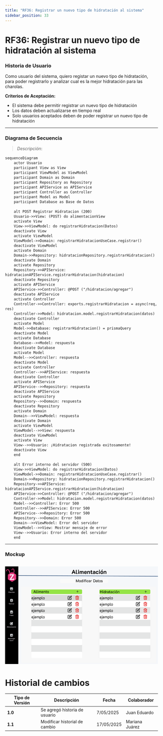 ```yaml
---
title: "RF36: Registrar un nuevo tipo de hidratación al sistema"
sidebar_position: 33
---
```


# RF36: Registrar un nuevo tipo de hidratación al sistema

### Historia de Usuario

Como usuario del sistema, quiero registar un nuevo tipo de hidratación, para poder registrarlo y analizar cual es la mejor hidratación para las charolas.

**Criterios de Aceptación:**

- El sistema debe permitir registrar un nuevo tipo de hidratación
- Los datos deben actualizarse en tiempo real
- Solo usuarios aceptados deben de poder registrar un nuevo tipo de hidratación

---

### Diagrama de Secuencia

> _Descripción_:

```mermaid
sequenceDiagram
    actor Usuario
    participant View as View
    participant ViewModel as ViewModel
    participant Domain as Domain
    participant Repository as Repository
    participant APIService as APIService
    participant Controller as Controller
    participant Model as Model
    participant Database as Base de Datos

    alt POST Registrar Hidratacion (200)
    Usuario->>View: (POST) do alimentacionView
    activate View
    View->>ViewModel: do registrarHidratacion(Datos)
    deactivate View
    activate ViewModel
    ViewModel->>Domain: registrarHidratacionUseCase.registrar()
    deactivate ViewModel
    activate Domain
    Domain->>Repository: hidratacionRepository.registrarHidratacion()
    deactivate Domain
    activate Repository
    Repository->>APIService: hidratacionAPIService.registrarHidratacion(hidratacion)
    deactivate Repository
    activate APIService
    APIService->>Controller: @POST ("/hidratacion/agregar")
    deactivate APIService
    activate Controller
    Controller->>Controller: exports.registrarHidratacion = async(req, res)
    Controller->>Model: hidratacion.model.registrarHidratacion(datos)
    deactivate Controller
    activate Model
    Model->>Database: registrarHidratacion() = prismaQuery
    deactivate Model
    activate Database
    Database-->>Model: respuesta
    deactivate Database
    activate Model
    Model-->>Controller: respuesta
    deactivate Model
    activate Controller
    Controller-->>APIService: respuesta
    deactivate Controller
    activate APIService
    APIService-->>Repository: respuesta
    deactivate APIService
    activate Repository
    Repository-->>Domain: respuesta
    deactivate Repository
    activate Domain
    Domain-->>ViewModel: respuesta
    deactivate Domain
    activate ViewModel
    ViewModel-->>View: respuesta
    deactivate ViewModel
    activate View
    View-->>Usuario: ¡Hidratacion registrada exitosamente!
    deactivate View
    end

    alt Error interno del servidor (500)
    View->>ViewModel: do registrarHidratacion(Datos)
    ViewModel->>Domain: registrarHidratacionUseCase.registrar()
    Domain->>Repository: hidratacionRepository.registrarHidratacion()
    Repository->>APIService: hidratacionAPIService.registrarHidratacion(hidratacion)
    APIService->>Controller: @POST ("/hidratacion/agregar")
    Controller->>Model: hidratacion.model.registrarHidratacion(datos)
    Model-->>Controller: Error 500
    Controller-->>APIService: Error 500
    APIService-->>Repository: Error 500
    Repository-->>Domain: Error 500
    Domain-->>ViewModel: Error del servidor
    ViewModel-->>View: Mostrar mensaje de error
    View-->>Usuario: Error interno del servidor
    end

```

---

### Mockup

## ![mockup-registrar-hidratacion](mockup-registrar-hidratacion.png)

# Historial de cambios

| **Tipo de Versión** | **Descripción**               | **Fecha**  | **Colaborador** |
| ------------------- | ----------------------------- | ---------- | --------------- |
| **1.0**             | Se agregó historia de usuario | 7/05/2025  | Juan Eduardo    |
| **1.1**             | Modificar historial de cambio | 17/05/2025 | Mariana Juárez  |
